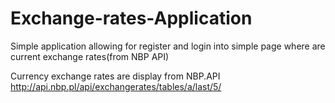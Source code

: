 # Exchange-rates-Application
Simple application allowing for register and login into simple page where are current exchange rates(from NBP API)



Currency exchange rates are display from NBP.API http://api.nbp.pl/api/exchangerates/tables/a/last/5/
